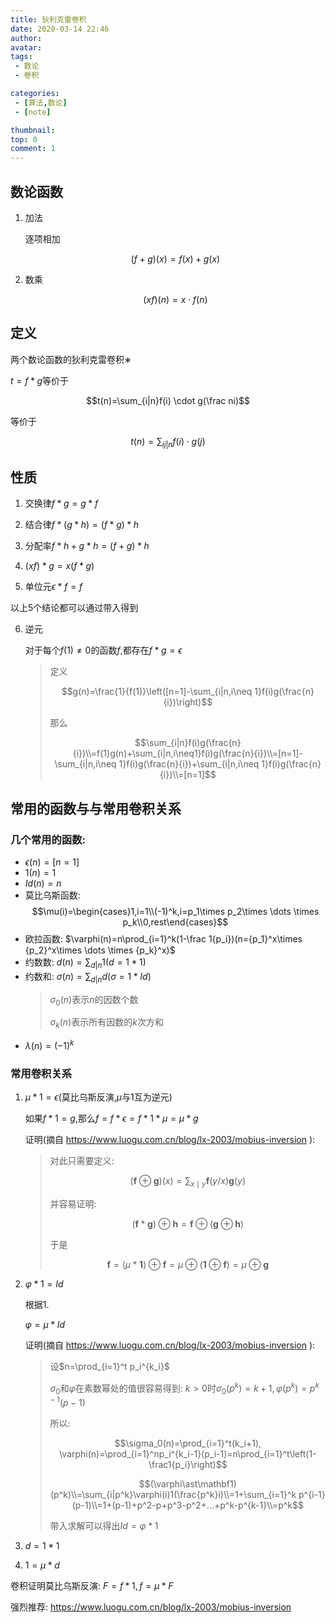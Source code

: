 ```yaml
---
title: 狄利克雷卷积 
date: 2020-03-14 22:46
author: 
avatar:
tags: 
 - 数论
 - 卷积

categories:
 - [算法,数论]
 - [note]

thumbnail: 
top: 0 
comment: 1
---
```


## 数论函数

1. 加法
   
   逐项相加

   $$(f+g)(x)=f(x)+g(x)$$

2. 数乘
   
   $$(xf)(n)=x\cdot f(n)$$

## 定义

两个数论函数的狄利克雷卷积∗

$t=f*g$等价于

$$t(n)=\sum_{i|n}f(i) \cdot g(\frac ni)$$

等价于

$$t(n)=\sum_{ij|n}f(i) \cdot g(j)$$

## 性质

1. 交换律$f*g=g*f$

2. 结合律$f*(g*h)=(f*g)*h$

3. 分配率$f*h+g*h=(f+g)*h$

4. $(xf)*g=x(f*g)$
   
5. 单位元$\epsilon*f=f$

以上5个结论都可以通过带入得到
   
6. 逆元
   
   对于每个$f(1) \not = 0$的函数$f$,都存在$f*g=\epsilon$

   > 定义
   > 
   > $$g(n)=\frac{1}{f(1)}\left([n=1]-\sum_{i|n,i\neq 1}f(i)g(\frac{n}{i})\right)$$
   > 
   > 那么
   > 
   > $$\sum_{i|n}f(i)g(\frac{n}{i})\\=f(1)g(n)+\sum_{i|n,i\neq1}f(i)g(\frac{n}{i})\\=[n=1]-\sum_{i|n,i\neq 1}f(i)g(\frac{n}{i})+\sum_{i|n,i\neq 1}f(i)g(\frac{n}{i})\\=[n=1]$$

## 常用的函数与与常用卷积关系

### 几个常用的函数:

   - $\epsilon(n)=[n=1]$
   - $1(n)=1$
   - $Id(n)=n$
   - 莫比乌斯函数:
     $$\mu(i)=\begin{cases}1,i=1\\(-1)^k,i=p_1\times p_2\times \dots \times p_k\\0,rest\end{cases}$$
   - 欧拉函数: $\varphi(n)=n\prod_{i=1}^k(1-\frac 1{p_i})(n={p_1}^x\times {p_2}^x\times \dots \times {p_k}^x)$
   - 约数数: $d(n)=\sum_{d|n}1(d=1*1)$
   - 约数和: $\sigma(n)=\sum_{d|n}d(\sigma=1*Id)$
     > $\sigma_0(n)$表示$n$的因数个数
     >
     > $\sigma_k(n)$表示所有因数的$k$次方和
   - $\lambda(n)=(-1)^k$

### 常用卷积关系

1. $\mu * 1=\epsilon$(莫比乌斯反演,$\mu$与$1$互为逆元)
   
   如果$f * 1=g$,那么$f=f * \epsilon=f * 1 * \mu=\mu * g$

   证明(摘自 https://www.luogu.com.cn/blog/lx-2003/mobius-inversion ):

   > 对此只需要定义:
   >
   > $$(\mathbf f\oplus\mathbf g)(x)=\sum_{x\mid y}\mathbf f(y/x)\mathbf g(y)$$
   > 
   > 并容易证明:
   >
   > $$(\mathbf f\ast\mathbf g)\oplus\mathbf h=\mathbf f\oplus(\mathbf g\oplus\mathbf h)$$
   >
   > 于是
   > 
   > $$\mathbf f=(\mu\ast\mathbf1)\oplus\mathbf f=\mu\oplus(\mathbf1\oplus\mathbf f)=\mu\oplus\mathbf g$$
2. $\varphi * 1 = Id$
   
   根据1.

   $\varphi=\mu*Id$

   证明(摘自 https://www.luogu.com.cn/blog/lx-2003/mobius-inversion ):

   >设$n=\prod_{i=1}^t p_i^{k_i}$
   >
   >$\sigma_0$和$\varphi$在素数幂处的值很容易得到: $k>0$时$\sigma_0(p^k)=k+1,\varphi(p^k)=p^{k-1}(p-1)$
   >
   >所以:
   >
   >$$\sigma_0(n)=\prod_{i=1}^t(k_i+1), \varphi(n)=\prod_{i=1}^np_i^{k_i-1}(p_i-1)=n\prod_{i=1}^t\left(1-\frac1{p_i}\right)$$
   >
   > $$(\varphi\ast\mathbf1)(p^k)\\=\sum_{i|p^k}\varphi(i)1(\frac{p^k}i)\\=1+\sum_{i=1}^k p^{i-1}(p-1)\\=1+(p-1)+p^2-p+p^3-p^2+...+p^k-p^{k-1}\\=p^k$$
   >
   > 带入求解可以得出$Id=\varphi*1$
3. $d=1*1$
4. $1=\mu * d$

卷积证明莫比乌斯反演: $F=f*1,f=\mu * F$

强烈推荐: https://www.luogu.com.cn/blog/lx-2003/mobius-inversion